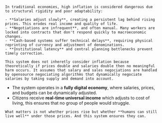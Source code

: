 ```
In traditional economies, high inflation is considered dangerous due to structural rigidity and poor adaptability:

- **Salaries adjust slowly**, creating a persistent lag behind rising prices. This erodes real income and quality of life.
- **Negotiations are infrequent**, and often manual. Many workers are locked into contracts that don't respond quickly to macroeconomic changes.
- **Cash-based systems suffer technical delays**, requiring physical reprinting of currency and adjustment of denominations.
- **Institutional latency** and central planning bottlenecks prevent timely correction.

This system does not inheretly consider inflation because theoretically if prices double and salaries double then no meaningful harm occurs. It assumes that salary and sales negociations are handled by opensource negociating algorithms that dynamically negociate salaries by taking supply and demand into account. 
```
- The system operates in a **fully digital economy**, where salaries, prices, and budgets can be dynamically adjusted.
- Citizens receive **real-time universal income** which adjusts to cost of living, this ensures that no group of people would struggle. 
```
What matters is not whether prices rise but whether **humans can still live well** under those prices. And this system ensures they can.
```